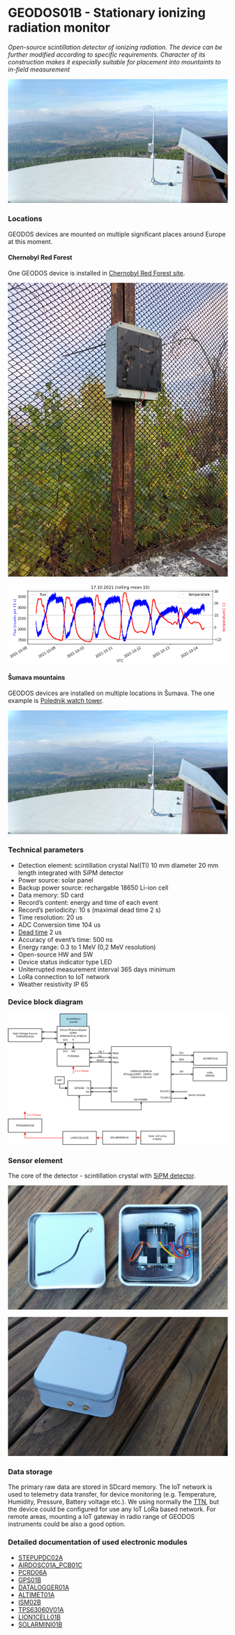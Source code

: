 # GEODOS01B - Stationary ionizing radiation monitor

*Open-source scintillation detector of ionizing radiation. The device can be further modified according to specific requirements. Character of its construction makes it especially suitable for placement into mountaints to in-field measurement*

![GEODOS01A Installed on Polednik site](/doc/src/img/GEODOS_Polednik_site.jpg)

### Locations

GEODOS devices are mounted on multiple significant places around Europe at this moment.

#### Chernobyl Red Forest

One GEODOS device is installed in [Chernobyl Red Forest site](https://en.wikipedia.org/wiki/Red_Forest).

![GEODOS01A Installed in Chernobyl Red Forest site](/doc/src/img/GEODOS_Chernobyl_redforest_site.jpg "GEODOS01A Installed in Chernobyl Red Forest site")

![GEODOS01A raw data before temperature compensation](/doc/src/img/GEODOS_chernobyl_graph.png)

#### Šumava mountains

GEODOS devices are installed on multiple locations in Šumava. The one example is [Polednik watch tower](https://cs.wikipedia.org/wiki/Poledn%C3%ADk_(%C5%A0umava)).

![GEODOS01A Installed on Polednik site](/doc/src/img/GEODOS_Polednik_site.jpg)

### Technical parameters

* Detection element: scintillation crystal NaI(Tl) 10 mm diameter 20 mm length integrated with SiPM detector
* Power source: solar panel
* Backup power source: rechargable 18650 Li-ion cell
* Data memory: SD card
* Record’s content: energy and time of each event
* Record’s periodicity: 10 s (maximal dead time 2 s)
* Time resolution: 20 us
* ADC Conversion time 104 us 
* [Dead time](https://en.wikipedia.org/wiki/Dead_time) 2 us
* Accuracy of event’s time: 500 ns
* Energy range: 0.3 to 1 MeV (0,2 MeV resolution)
* Open-source HW and SW
* Device status indicator type LED
* Uniterrupted measurement interval 365 days minimum
* LoRa connection to IoT network
* Weather resistivity IP 65


### Device block diagram

![GEODOS01A block diagram](hw/sch_pcb/GEODOS01B_block.png)

### Sensor element

The core of the detector  - scintillation crystal with [SiPM detector](https://en.wikipedia.org/wiki/Silicon_photomultiplier).

![Scintillation detector in box](/doc/src/img/GEODOS01A_sensor.jpg)

![Scintillation detector housing](/doc/src/img/GEODOS01A_sensor_box.jpg)

### Data storage

The primary raw data are stored in SDcard memory. The IoT network is used to telemetry data transfer, for device monitoring (e.g. Temperature, Humidity, Pressure, Battery voltage etc.).  We using normally the [TTN](https://www.thethingsnetwork.org/), but the device could be configured for use any IoT LoRa based network.
For remote areas, mounting a IoT gateway in radio range of GEODOS instruments could be also a good option.

### Detailed documentation of used electronic modules

* [STEPUPDC02A](https://github.com/mlab-modules/STEPUPDC02)
* [AIRDOSC01A_PCB01C](https://github.com/UniversalScientificTechnologies/AIRDOSC01/tree/AIRDOSC01A/hw/sch_pcb/AIRDOSC01A_PCB01C)
* [PCRD06A](https://github.com/mlab-modules/PCRD06)
* [GPS01B](https://www.mlab.cz/module/GPS01B)
* [DATALOGGER01A](http://mlab.cz/module/DATALOGGER01A)
* [ALTIMET01A](https://github.com/mlab-modules/ALTIMET01)
* [ISM02B](https://github.com/mlab-modules/ISM02)
* [TPS63060V01A](https://github.com/mlab-modules/TPS63060V01)
* [LION1CELL01B](https://github.com/mlab-modules/LION1CELL01)
* [SOLARMINI01B](https://github.com/mlab-modules/SOLARMINI01)
